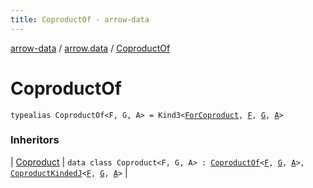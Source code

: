 ```yaml
---
title: CoproductOf - arrow-data
---
```


[arrow-data](../index.html) / [arrow.data](index.html) / [CoproductOf](./-coproduct-of.html)

# CoproductOf

`typealias CoproductOf<F, G, A> = Kind3<`[`ForCoproduct`](-for-coproduct.html)`, `[`F`](-coproduct-of.html#F)`, `[`G`](-coproduct-of.html#G)`, `[`A`](-coproduct-of.html#A)`>`

### Inheritors

| [Coproduct](-coproduct/index.html) | `data class Coproduct<F, G, A> : `[`CoproductOf`](./-coproduct-of.html)`<`[`F`](-coproduct/index.html#F)`, `[`G`](-coproduct/index.html#G)`, `[`A`](-coproduct/index.html#A)`>, `[`CoproductKindedJ`](-coproduct-kinded-j.html)`<`[`F`](-coproduct/index.html#F)`, `[`G`](-coproduct/index.html#G)`, `[`A`](-coproduct/index.html#A)`>` |

